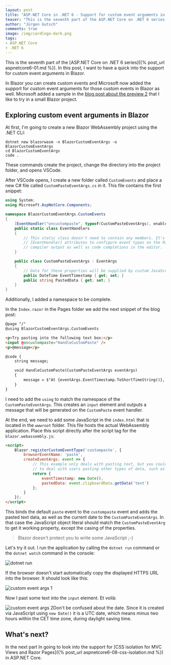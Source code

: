 ```yaml
---
layout: post
title: "ASP.NET Core in .NET 6 - Support for custom event arguments in Blazor"
teaser: "This is the seventh part of the ASP.NET Core on .NET 6 series. In this post, I want to have a quick  into the support for custom event arguments in Blazor."
author: "Jürgen Gutsch"
comments: true
image: /img/cardlogo-dark.png
tags: 
- ASP.NET Core
- .NET 6
---
```


This is the seventh part of the [ASP.NET Core on .NET 6 series]({% post_url aspnetcore6-01.md %}). In this post, I want to have a quick into the support for custom event arguments in Blazor.

In Blazor you can create custom events and Microsoft now added the support for custom event arguments for those custom events in Blazor as well. Microsoft added a sample in the [blog post about the preview 2](https://devblogs.microsoft.com/aspnet/asp-net-core-updates-in-net-6-preview-2/) that I like to try in a small Blazor project.

## Exploring custom event arguments in Blazor

 At first, I'm going to create a new Blazor WebAssembly project using the .NET CLI:

``` shell
dotnet new blazorwasm -n BlazorCustomEventArgs -o BlazorCustomEventArgs
cd BlazorCustomEventArgs
code .
```

These commands create the project, change the directory into the project folder, and opens VSCode.

After VSCode opens, I create a new folder called `CustomEvents` and place a new C# file called `CustomPasteEventArgs.cs` in it. This file contains the first snippet:

~~~csharp
using System;
using Microsoft.AspNetCore.Components;

namespace BlazorCustomEventArgs.CustomEvents
{
    [EventHandler("oncustompaste", typeof(CustomPasteEventArgs), enableStopPropagation: true, enablePreventDefault: true)]
    public static class EventHandlers
    {
        // This static class doesn't need to contain any members. It's just a place where we can put
        // [EventHandler] attributes to configure event types on the Razor compiler. This affects the
        // compiler output as well as code completions in the editor.
    }

    public class CustomPasteEventArgs : EventArgs
    {
        // Data for these properties will be supplied by custom JavaScript logic
        public DateTime EventTimestamp { get; set; }
        public string PastedData { get; set; }
    }
}
~~~

Additionally, I added a namespace to be complete.

In the `Index.razor` in the Pages folder we add the next snippet of the blog post:

~~~html
@page "/"
@using BlazorCustomEventArgs.CustomEvents

<p>Try pasting into the following text box:</p>
<input @oncustompaste="HandleCustomPaste" />
<p>@message</p>

@code {
    string message;

    void HandleCustomPaste(CustomPasteEventArgs eventArgs)
    {
        message = $"At {eventArgs.EventTimestamp.ToShortTimeString()}, you pasted: {eventArgs.PastedData}";
    }
}
~~~

I need to add the `using` to match the namespace of the `CustomPasteEventArgs`. This creates an `input` element and outputs a message that will be generated on the `CustomPaste` event handler. 

At the end, we need to add some JavaScript in the `index.html` that is located in the `wwwroot` folder. This file hosts the actual WebAssembly application. Place this script directly after the script tag for the `blazor.webassembly.js`:

~~~html
<script>
    Blazor.registerCustomEventType('custompaste', {
        browserEventName: 'paste',
        createEventArgs: event => {
            // This example only deals with pasting text, but you could use arbitrary JavaScript APIs
            // to deal with users pasting other types of data, such as images
            return {
                eventTimestamp: new Date(),
                pastedData: event.clipboardData.getData('text')
            };
        }
    });
</script>
~~~

This binds the default `paste` event to the `custompaste` event and adds the pasted text data, as well as the current date to the `CustomPasteEventArgs`. In that case the JavaScript object literal should match the `CustomPasteEventArg` to get it working property, except the casing of the properties.

> Blazor doesn't protect you to write some JavaScript ;-)

Let's try it out. I run the application by calling the `dotnet run` command or the `dotnet watch` command in the console:

![dotnet run]({{site.baseurl}}/img/aspnetcore6/run-blazor.png)

If the browser doesn't start automatically copy the displayed HTTPS URL into the browser. It should look like this:

![custom event args 1]({{site.baseurl}}/img/aspnetcore6/customevent01.png)

Now I past some text into the `input` element. Et voilà:

![custom event args 2]({{site.baseurl}}/img/aspnetcore6/customevent02.png)Don't be confused about the date. Since it is created via JavaScript using `new Date()`  it is a UTC date, which means minus two hours within the CET time zone, during daylight saving time. 

## What's next?

In the next part In going to look into the support for [CSS isolation for MVC Views and Razor Pages]({% post_url aspnetcore6-08-css-isolation.md %}) in ASP.NET Core.